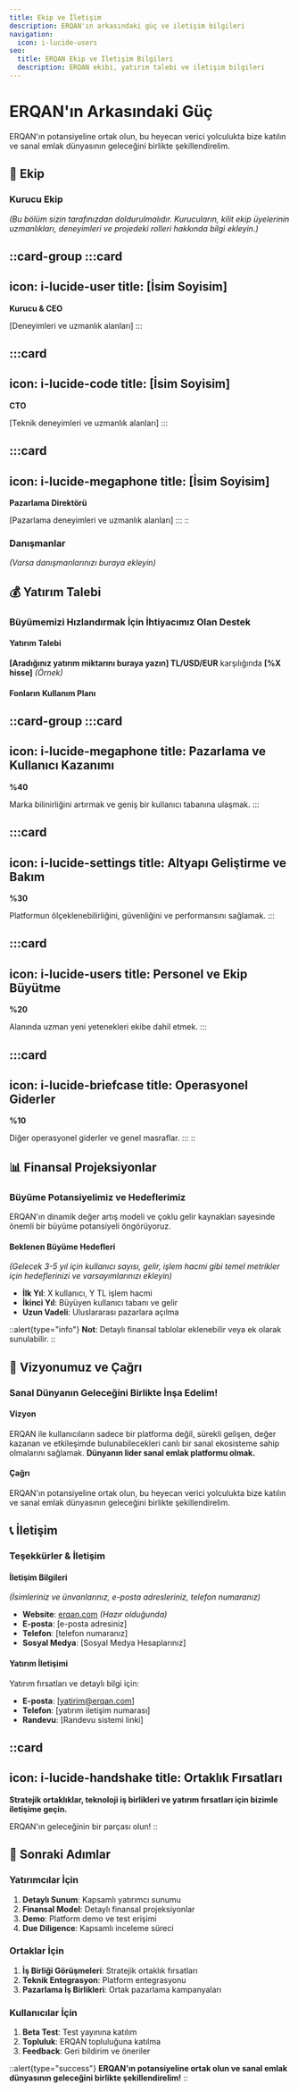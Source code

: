 ```yaml
---
title: Ekip ve İletişim
description: ERQAN'ın arkasındaki güç ve iletişim bilgileri
navigation:
  icon: i-lucide-users
seo:
  title: ERQAN Ekip ve İletişim Bilgileri
  description: ERQAN ekibi, yatırım talebi ve iletişim bilgileri
---
```


# ERQAN'ın Arkasındaki Güç

ERQAN'ın potansiyeline ortak olun, bu heyecan verici yolculukta bize katılın ve sanal emlak dünyasının geleceğini birlikte şekillendirelim.

## 👥 Ekip

### Kurucu Ekip
*(Bu bölüm sizin tarafınızdan doldurulmalıdır. Kurucuların, kilit ekip üyelerinin uzmanlıkları, deneyimleri ve projedeki rolleri hakkında bilgi ekleyin.)*

::card-group
  :::card
  ---
  icon: i-lucide-user
  title: [İsim Soyisim]
  ---
  **Kurucu & CEO**
  
  [Deneyimleri ve uzmanlık alanları]
  :::

  :::card
  ---
  icon: i-lucide-code
  title: [İsim Soyisim]
  ---
  **CTO**
  
  [Teknik deneyimleri ve uzmanlık alanları]
  :::

  :::card
  ---
  icon: i-lucide-megaphone
  title: [İsim Soyisim]
  ---
  **Pazarlama Direktörü**
  
  [Pazarlama deneyimleri ve uzmanlık alanları]
  :::
::

### Danışmanlar
*(Varsa danışmanlarınızı buraya ekleyin)*

## 💰 Yatırım Talebi

### Büyümemizi Hızlandırmak İçin İhtiyacımız Olan Destek

#### Yatırım Talebi
**[Aradığınız yatırım miktarını buraya yazın] TL/USD/EUR** karşılığında **[%X hisse]** *(Örnek)*

#### Fonların Kullanım Planı

::card-group
  :::card
  ---
  icon: i-lucide-megaphone
  title: Pazarlama ve Kullanıcı Kazanımı
  ---
  **%40**
  
  Marka bilinirliğini artırmak ve geniş bir kullanıcı tabanına ulaşmak.
  :::

  :::card
  ---
  icon: i-lucide-settings
  title: Altyapı Geliştirme ve Bakım
  ---
  **%30**
  
  Platformun ölçeklenebilirliğini, güvenliğini ve performansını sağlamak.
  :::

  :::card
  ---
  icon: i-lucide-users
  title: Personel ve Ekip Büyütme
  ---
  **%20**
  
  Alanında uzman yeni yetenekleri ekibe dahil etmek.
  :::

  :::card
  ---
  icon: i-lucide-briefcase
  title: Operasyonel Giderler
  ---
  **%10**
  
  Diğer operasyonel giderler ve genel masraflar.
  :::
::

## 📊 Finansal Projeksiyonlar

### Büyüme Potansiyelimiz ve Hedeflerimiz

ERQAN'ın dinamik değer artış modeli ve çoklu gelir kaynakları sayesinde önemli bir büyüme potansiyeli öngörüyoruz.

#### Beklenen Büyüme Hedefleri
*(Gelecek 3-5 yıl için kullanıcı sayısı, gelir, işlem hacmi gibi temel metrikler için hedeflerinizi ve varsayımlarınızı ekleyin)*

- **İlk Yıl**: X kullanıcı, Y TL işlem hacmi
- **İkinci Yıl**: Büyüyen kullanıcı tabanı ve gelir
- **Uzun Vadeli**: Uluslararası pazarlara açılma

::alert{type="info"}
**Not**: Detaylı finansal tablolar eklenebilir veya ek olarak sunulabilir.
::

## 🎯 Vizyonumuz ve Çağrı

### Sanal Dünyanın Geleceğini Birlikte İnşa Edelim!

#### Vizyon
ERQAN ile kullanıcıların sadece bir platforma değil, sürekli gelişen, değer kazanan ve etkileşimde bulunabilecekleri canlı bir sanal ekosisteme sahip olmalarını sağlamak. **Dünyanın lider sanal emlak platformu olmak.**

#### Çağrı
ERQAN'ın potansiyeline ortak olun, bu heyecan verici yolculukta bize katılın ve sanal emlak dünyasının geleceğini birlikte şekillendirelim.

## 📞 İletişim

### Teşekkürler & İletişim

#### İletişim Bilgileri
*(İsimleriniz ve ünvanlarınız, e-posta adresleriniz, telefon numaranız)*

- **Website**: [erqan.com](https://erqan.com) *(Hazır olduğunda)*
- **E-posta**: [e-posta adresiniz]
- **Telefon**: [telefon numaranız]
- **Sosyal Medya**: [Sosyal Medya Hesaplarınız]

#### Yatırım İletişimi
Yatırım fırsatları ve detaylı bilgi için:

- **E-posta**: [yatirim@erqan.com]
- **Telefon**: [yatırım iletişim numarası]
- **Randevu**: [Randevu sistemi linki]

::card
---
icon: i-lucide-handshake
title: Ortaklık Fırsatları
---
**Stratejik ortaklıklar, teknoloji iş birlikleri ve yatırım fırsatları için bizimle iletişime geçin.**

ERQAN'ın geleceğinin bir parçası olun!
::

## 🚀 Sonraki Adımlar

### Yatırımcılar İçin
1. **Detaylı Sunum**: Kapsamlı yatırımcı sunumu
2. **Finansal Model**: Detaylı finansal projeksiyonlar
3. **Demo**: Platform demo ve test erişimi
4. **Due Diligence**: Kapsamlı inceleme süreci

### Ortaklar İçin
1. **İş Birliği Görüşmeleri**: Stratejik ortaklık fırsatları
2. **Teknik Entegrasyon**: Platform entegrasyonu
3. **Pazarlama İş Birlikleri**: Ortak pazarlama kampanyaları

### Kullanıcılar İçin
1. **Beta Test**: Test yayınına katılım
2. **Topluluk**: ERQAN topluluğuna katılma
3. **Feedback**: Geri bildirim ve öneriler

::alert{type="success"}
**ERQAN'ın potansiyeline ortak olun ve sanal emlak dünyasının geleceğini birlikte şekillendirelim!**
::

